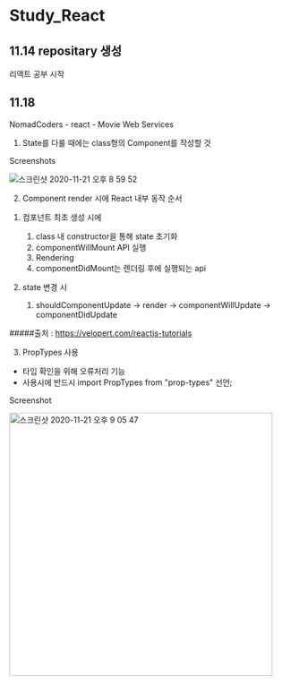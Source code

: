 # Study_React

## 11.14 repositary 생성
리액트 공부 시작

## 11.18
NomadCoders - react - Movie Web Services
1) State를 다룰 때에는 class형의 Component를 작성할 것

Screenshots

![스크린샷 2020-11-21 오후 8 59 52](https://user-images.githubusercontent.com/61345090/99876792-8078ea80-2c3c-11eb-904f-1403619bbba5.png)

2) Component render 시에 React 내부 동작 순서
1. 컴포넌트 최초 생성 시에
    1. class 내 constructor을 통해 state 초기화
    2. componentWillMount API 실행
    3. Rendering
    4. componentDidMount는 렌더링 후에 실행되는 api
    
2. state 변경 시
    1. shouldComponentUpdate -> render -> componentWillUpdate -> componentDidUpdate
    
    
#####출처 : https://velopert.com/reactjs-tutorials

3. PropTypes 사용
* 타입 확인을 위해 오류처리 기능
* 사용시에 반드시 import PropTypes from "prop-types" 선언;

Screenshot

<img width="470" alt="스크린샷 2020-11-21 오후 9 05 47" src="https://user-images.githubusercontent.com/61345090/99876884-54119e00-2c3d-11eb-9109-0338690a1605.png">

